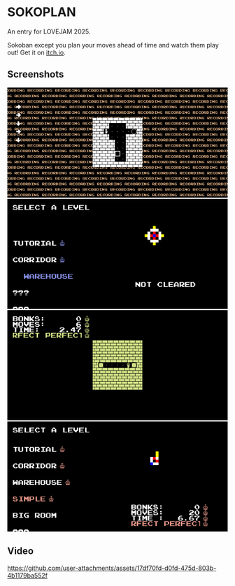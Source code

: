 # SOKOPLAN
An entry for LOVEJAM 2025.

Sokoban except you plan your moves ahead of time and watch them play out! Get it on [itch.io](https://joshperry.itch.io/sokoplan).

## Screenshots
![](screenshots/2.png)
![](screenshots/1.png)
![](screenshots/3.png)
![](screenshots/4.png)

## Video
https://github.com/user-attachments/assets/17df70fd-d0fd-475d-803b-4b1179ba552f
